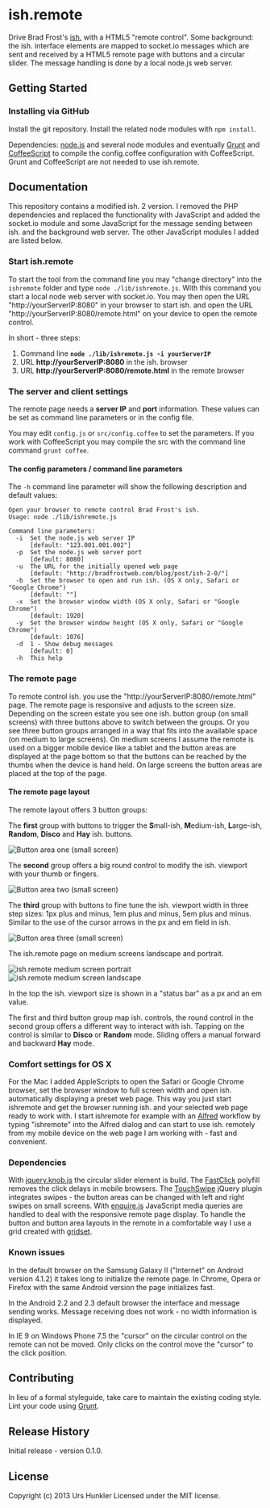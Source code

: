 # ish.remote
Drive Brad Frost's [ish.](http://bradfrostweb.com/demo/ish/) with a HTML5 "remote control". Some background: the ish. interface elements are mapped to socket.io messages which are sent and received by a HTML5 remote page with buttons and a circular slider. The message handling is done by a local node.js web server.

## Getting Started
### Installing via GitHub
Install the git repository. Install the related node modules with `npm install`.

Dependencies: [node.js](http://nodejs.org/) and several node modules and eventually [Grunt](http://gruntjs.com/) and [CoffeeScript](http://coffeescript.org/) to compile the config.coffee configuration with CoffeeScript. Grunt and CoffeeScript are not needed to use ish.remote.

## Documentation
This repository contains a modified ish. 2 version. I removed the PHP dependencies and replaced the functionality with JavaScript and added the socket.io module and some JavaScript for the message sending between ish. and the background web server. The other JavaScript modules I added are listed below.

### Start ish.remote
To start the tool from the command line you may "change directory" into the `ishremote` folder and type `node ./lib/ishremote.js`. With this command you start a local node web server with socket.io. You may then open the URL "http://yourServerIP:8080" in your browser to start ish. and open the URL "http://yourServerIP:8080/remote.html" on your device to open the remote control.

In short - three steps:

1. Command line **`node ./lib/ishremote.js -i yourServerIP`**
2. URL **http://yourServerIP:8080** in the ish. browser
3. URL **http://yourServerIP:8080/remote.html** in the remote browser

### The server and client settings
The remote page needs a **server IP** and **port** information. These values can be set as command line parameters or in the config file. 

You may edit `config.js` or `src/config.coffee` to set the parameters. If you work with CoffeeScript you may compile the src with the command line command `grunt coffee`.

#### The config parameters / command line parameters
The `-h` command line parameter will show the following description and default values:

````
Open your browser to remote control Brad Frost's ish.
Usage: node ./lib/ishremote.js

Command line parameters:
  -i  Set the node.js web server IP
      [default: "123.001.001.002"]
  -p  Set the node.js web server port
      [default: 8080]
  -u  The URL for the initially opened web page
      [default: "http://bradfrostweb.com/blog/post/ish-2-0/"]
  -b  Set the browser to open and run ish. (OS X only, Safari or "Google Chrome")
      [default: ""]
  -x  Set the browser window width (OS X only, Safari or "Google Chrome")
      [default: 1920]
  -y  Set the browser window height (OS X only, Safari or "Google Chrome")
      [default: 1076]
  -d  1 - Show debug messages
      [default: 0]
  -h  This help
````

### The remote page
To remote control ish. you use the "http://yourServerIP:8080/remote.html" page. The remote page is responsive and adjusts to the screen size. Depending on the screen estate you see one ish. button group (on small screens) with three buttons above to switch between the groups. Or you see three button groups arranged in a way that fits into the available space (on medium to large screens). On medium screens I assume the remote is used on a bigger mobile device like a tablet and the button areas are displayed at the page bottom so that the buttons can be reached by the thumbs when the device is hand held. On large screens the button areas are placed at the top of the page.

#### The remote page layout
The remote layout offers 3 button groups:

The **first** group with buttons to trigger the **S**mall-ish, **M**edium-ish, **L**arge-ish, **Random**, **Disco** and **Hay** ish. buttons.

![Button area one (small screen)](https://raw.github.com/uhunkler/ishremote/master/documentation/images/remote-1-small.png)

The **second** group offers a big round control to modify the ish. viewport with your thumb or fingers.

![Button area two (small screen)](https://raw.github.com/uhunkler/ishremote/master/documentation/images/remote-2-small.png)

The **third** group with buttons to fine tune the ish. viewport width in three step sizes: 1px plus and minus, 1em plus and minus, 5em plus and minus. Similar to the use of the cursor arrows in the px and em field in ish.

![Button area three (small screen)](https://raw.github.com/uhunkler/ishremote/master/documentation/images/remote-3-small.png)

The ish.remote page on medium screens landscape and portrait.

![ish.remote medium screen portrait](https://raw.github.com/uhunkler/ishremote/master/documentation/images/remote-portrait-medium.png) ![ish.remote medium screen landscape](https://raw.github.com/uhunkler/ishremote/master/documentation/images/remote-landscape-medium.png)

In the top the ish. viewport size is shown in a "status bar" as a px and an em value.

The first and third button group map ish. controls, the round control in the second group offers a different way to interact with ish. Tapping on the control is similar to **Disco** or **Random** mode. Sliding offers a manual forward and backward **Hay** mode.

### Comfort settings for OS X
For the Mac I added AppleScripts to open the Safari or Google Chrome browser, set the browser window to full screen width and open ish. automatically displaying a preset web page. This way you just start ishremote and get the browser running ish. and your selected web page ready to work with. I start ishremote for example with an [Alfred](http://www.alfredapp.com) workflow by typing "ishremote" into the Alfred dialog and can start to use ish. remotely from my mobile device on the web page I am working with - fast and convenient.

### Dependencies
With [jquery.knob.js](http://anthonyterrien.com/knob/) the circular slider element is build. The [FastClick](http://ftlabs.github.io/fastclick/) polyfill removes the click delays in mobile browsers. The [TouchSwipe](https://github.com/mattbryson/TouchSwipe-Jquery-Plugin) jQuery plugin integrates swipes - the button areas can be changed with left and right swipes on small screens.  With [enquire.js](http://wicky.nillia.ms/enquire.js/) JavaScript media queries are handled to deal with the responsive remote page display. To handle the button and button area layouts in the remote in a comfortable way I use a grid created with [gridset](http://share.gridsetapp.com/25527/).

### Known issues
In the default browser on the Samsung Galaxy II ("Internet" on Android version 4.1.2) it takes long to initialize the remote page. In Chrome, Opera or Firefox with the same Android version the page initializes fast.

In the Android 2.2 and 2.3 default browser the interface and message sending works. Message receiving does not work - no width information is displayed.

In IE 9 on Windows Phone 7.5 the "cursor" on the circular control on the remote can not be moved. Only clicks on the control move the "cursor" to the click position.

## Contributing
In lieu of a formal styleguide, take care to maintain the existing coding style. Lint your code using [Grunt](http://gruntjs.com/).

## Release History
Initial release - version 0.1.0.

## License
Copyright (c) 2013 Urs Hunkler
Licensed under the MIT license.

